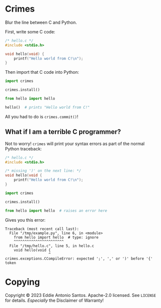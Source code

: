 # Crimes

Blur the line between C and Python.

First, write some C code:

```c
/* hello.c */
#include <stdio.h>

void hello(void) {
    printf("Hello world from C!\n");
}
```

Then import that C code into Python:

```python
import crimes

crimes.install()

from hello import hello

hello()  # prints "Hello world from C!"
```

All you had to do is `crimes.commit()`!

## What if I am a terrible C programmer?

Not to worry! `crimes` will print your syntax errors as part of the normal Python traceback:

```c
/* hello.c */
#include <stdio.h>

/* missing ')' on the next line: */
void hello(void {
    printf("Hello world from C!\n");
}
```

```python
import crimes

crimes.install()

from hello import hello  # raises an error here
```

Gives you this error:

```
Traceback (most recent call last):
  File "/tmp/example.py", line 6, in <module>
    from hello import hello  # type: ignore
    ^^^^^^^^^^^^^^^^^^^^^^^
  File "/tmp/hello.c", line 5, in hello.c
    void hello(void {
                    ^
crimes.exceptions.CCompileError: expected ';', ',' or ')' before '{' token
```

# Copying

Copyright © 2023 Eddie Antonio Santos. Apache-2.0 licensed. See
`LICENSE` for details. _Especially_ the Disclaimer of Warranty!
